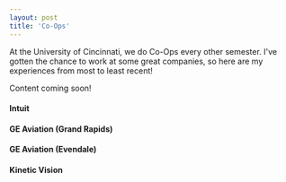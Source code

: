 ```yaml
---
layout: post
title: 'Co-Ops'
---
```


At the University of Cincinnati, we do Co-Ops every other semester. I've gotten the chance to work at some great companies, so here are my experiences from most to least recent!

Content coming soon!

#### Intuit

#### GE Aviation (Grand Rapids)

#### GE Aviation (Evendale)

#### Kinetic Vision
